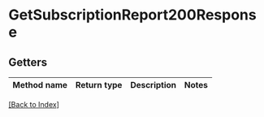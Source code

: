 # GetSubscriptionReport200Response

## Getters

Method name | Return type | Description | Notes
------------ | ------------- | ------------- | -------------

[[Back to Index]](../index.md)
